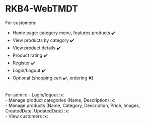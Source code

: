 # RKB4-WebTMDT

For customers:
-	Home page: category menu, features products :heavy_check_mark:
-	View products by category :heavy_check_mark:
-	View product details :heavy_check_mark:
-	Product rating :heavy_check_mark:
-	Register :heavy_check_mark:
-	Login/Logout :heavy_check_mark:
-	Optional (shopping cart :heavy_check_mark:, ordering :x:)
<br>
For admin: 
-	Login/logout :x: <br>
-	Manage product categories (Name, Description) :x: <br>
-	Manage products (Name, Category, Description, Price, Images, CreatedDate, UpdatedDate) :x: <br>
-	View customers :x: <br>
